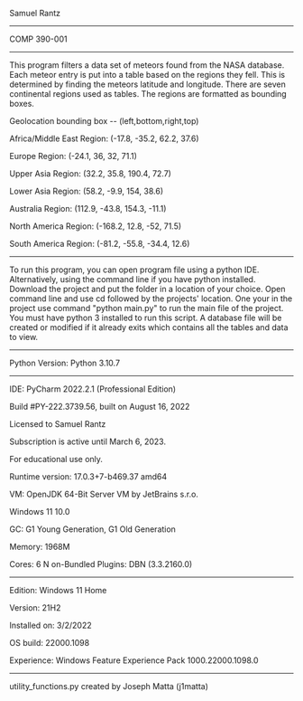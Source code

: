 Samuel Rantz

---

COMP 390-001

---

This program filters a data set of meteors found from the NASA
database. Each meteor entry is put into a table based on the regions they
fell. This is determined by finding the meteors latitude and longitude.
There are seven continental regions used as tables. The regions are formatted
as bounding boxes.

Geolocation bounding box -- (left,bottom,right,top)

Africa/Middle East Region: (-17.8, -35.2, 62.2, 37.6)

Europe Region: (-24.1, 36, 32, 71.1)

Upper Asia Region: (32.2, 35.8, 190.4, 72.7)

Lower Asia Region: (58.2, -9.9, 154, 38.6)

Australia Region: (112.9, -43.8, 154.3, -11.1)

North America Region: (-168.2, 12.8, -52, 71.5)

South America Region: (-81.2, -55.8, -34.4, 12.6)

---

To run this program, you can open program file using a
python IDE. Alternatively, using the command line if you have
python installed. Download the project and put the folder
in a location of your choice. Open command line and
use cd followed by the projects' location. One your in the project
use command "python main.py" to run the main file of the project. You must have python 3 installed to run this script.
A database file will be created or modified if it already exits which contains all the
tables and data to view.

---

Python Version: Python 3.10.7

---

IDE: PyCharm 2022.2.1 (Professional Edition)

Build #PY-222.3739.56, built on August 16, 2022

Licensed to Samuel Rantz

Subscription is active until March 6, 2023.

For educational use only.

Runtime version: 17.0.3+7-b469.37 amd64

VM: OpenJDK 64-Bit Server VM by JetBrains s.r.o.

Windows 11 10.0

GC: G1 Young Generation, G1 Old Generation

Memory: 1968M

Cores: 6
N
on-Bundled Plugins:
    DBN (3.3.2160.0)

---
Edition:	Windows 11 Home

Version:	21H2

Installed on:	‎3/‎2/‎2022

OS build:	22000.1098

Experience:	Windows Feature Experience Pack 1000.22000.1098.0

--- 

utility_functions.py created by Joseph Matta (j1matta) 












